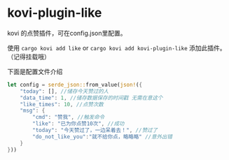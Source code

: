 # kovi-plugin-like

kovi 的点赞插件，可在config.json里配置。

使用 ```cargo kovi add like``` or ```cargo kovi add kovi-plugin-like``` 添加此插件。（记得挂载哦）

下面是配置文件介绍

```rust
let config = serde_json::from_value(json!({
    "today": [], //储存今天赞过的人
    "data_time": 1, //储存数据保存的时间戳 无需在意这个
    "like_times": 10, //点赞次数
    "msg": {
        "cmd": "赞我", //触发命令
        "like": "已为你点赞10次", //成功
        "today": "今天赞过了，一边呆着去！", //赞过了
        "do_not_like_you":"就不给你点，略略略" //意外出错
    }
}))
```